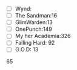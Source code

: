- [ ] Wynd:
- [ ] The Sandman:16
- [ ] GlimWarden:13
- [ ] OnePunch:149
- [ ] My her Academia:326
- [ ] Falling Hard: 92
- [ ] G.O.D: 13
<!--stackedit_data:
eyJoaXN0b3J5IjpbLTE2MjI0MTc4OCwtMTc4MjcwNzE3OCwxNT
M3MDQ0OTcxXX
-->65
<!--stackedit_data:
eyJoaXN0b3J5IjpbNjM5MDY2MzcsLTIwNDM2Nzg2NjRdfQ==
-->